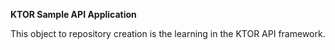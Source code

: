 **KTOR Sample API Application**

This object to repository creation is the learning in the KTOR API framework.
